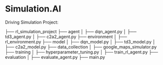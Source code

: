 # Simulation.AI

Driving Simulation Project: 


├── rl_simulation_project
    ├── agent
    │   ├── dqn_agent.py
    │   ├── td3_agent.py
    │   ├── c2a2_agent.py
    ├── environment
    │   ├── rl_environment.py
    ├── model
    │   ├── dqn_model.py
    │   ├── td3_model.py
    │   ├── c2a2_model.py
    ├── data_collection
    │   ├── google_maps_simulator.py
    ├── training
    │   ├── hyperparameter_tuning.py
    │   ├── train_rl_agent.py
    ├── evaluation
    │   ├── evaluate_agent.py
    ├── main.py


